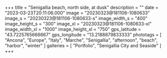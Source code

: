 +++
title = "Senigallia beach, north side, at dusk"
description = ""
date = "2023-03-23T20:11:06.000"
image = "20230323@181106-1080633"
image_s = "20230323@181106-1080633-s"
image_width_s = "400"
image_height_s = "300"
image_xl = "20230323@181106-1080633-xl"
image_width_xl = "1000"
image_height_xl = "750"
gps_latitude = "43.7225765666667"
gps_longitude = "13.2188879833333"
phototags = [ "Ancona", "Europe", "Italy", "Marche", "Senigallia", "afternoon", "beach", "harbor", "winter" ]
galleries = [ "Portfolio", "Senigallia City and Seaside" ]
+++
